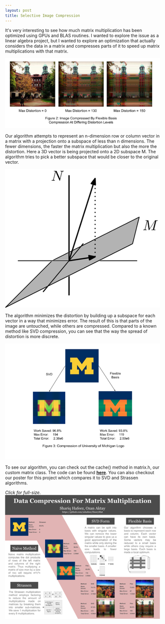 ```yaml
---
layout: post
title: Selective Image Compression
---
```


It's very interesting to see how much matrix multiplication has been optimized using GPUs and BLAS routines. I wanted to explore the issue as a linear algebra project, but I wanted to explore an optimization that actually considers the data in a matrix and compresses parts of it to speed up matrix multiplications with that matrix.

![alt text](/assets/projects/CompressedArch.png)

<!--more-->

Our algorithm attempts to represent an n-dimension row or column vector in a matrix with a projection onto a subspace of less than n dimensions. The fewer dimensions, the faster the matrix multiplication but also the more the distortion. Here a 3D vector is being projected onto a  2D subspace M. The algorithm tries to pick a better subspace that would be closer to the original vector.

![alt text](/assets/projects/projectionOntoPlane.png)



The algorithm minimizes the distortion by building up a subspace for each vector in a way that minimizes error. The result of this is that parts of the image are untouched, while others are compressed. Compared to a known method like SVD compression, you can see that the way the spread of distortion is more discrete.

![alt text](/assets/projects/CompressedM.png) 

To see our algorithm, you can check out the cache() method in matrix.h, our custom matrix class. The code can be found **[here](https://github.com/sshafeez/HeavyMat)**. 
You can also checkout our poster for this project which compares it to SVD and Strassen algorithms.


*Click for full-size.*
[![alt text](/assets/projects/HeavyMatPoster.png "Click For Full-Size")](https://raw.githubusercontent.com/sshafeez/sshafeez.github.io/master/assets/projects/HeavyMatPoster.png)  
